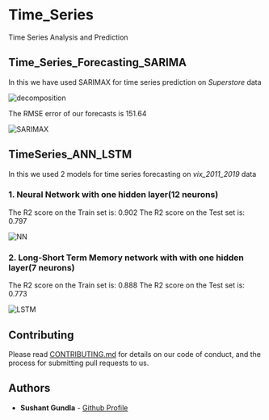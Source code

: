 # Time_Series
Time Series Analysis and Prediction

## Time_Series_Forecasting_SARIMA

In this we have used SARIMAX for time series prediction on *Superstore* data

![decomposition](https://user-images.githubusercontent.com/39993298/58368061-2f801d00-7f05-11e9-948d-a861a1292118.png)

The RMSE error of our forecasts is 151.64

![SARIMAX](https://user-images.githubusercontent.com/39993298/58368057-0d869a80-7f05-11e9-995b-f55f8cef6315.png)



## TimeSeries_ANN_LSTM

In this we used 2 models for time series forecasting on *vix_2011_2019* data

### 1. Neural Network with one hidden layer(12 neurons)

The R2 score on the Train set is:	0.902
The R2 score on the Test set is:	0.797

![NN](https://user-images.githubusercontent.com/39993298/58368010-2e9abb80-7f04-11e9-9a2f-caf044d5981c.png)

### 2. Long-Short Term Memory network with  with one hidden layer(7 neurons)

The R2 score on the Train set is:	0.888
The R2 score on the Test set is:	0.773

![LSTM](https://user-images.githubusercontent.com/39993298/58368014-39555080-7f04-11e9-9bed-1889ad32d581.png)

## Contributing

Please read [CONTRIBUTING.md](https://gist.github.com/PurpleBooth/b24679402957c63ec426) for details on our code of conduct, and the process for submitting pull requests to us.

## Authors

* **Sushant Gundla** - [Github Profile](https://github.com/Sharpyyy)

<!---
## License 
his project is licensed under the MIT License - see the [LICENSE.md](LICENSE.md) file for details
-->
